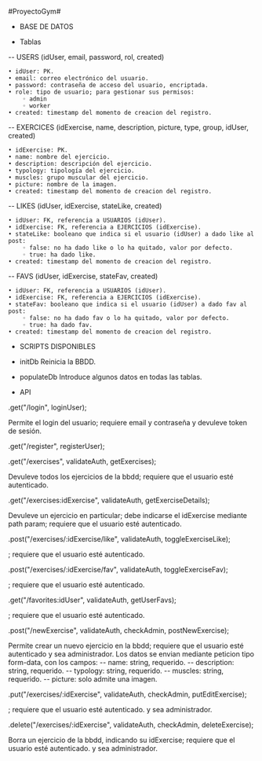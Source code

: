 #ProyectoGym#

+ BASE DE DATOS

- Tablas

-- USERS (idUser, email, password, rol, created)

    • idUser: PK.
    • email: correo electrónico del usuario.
    • password: contraseña de acceso del usuario, encriptada.
    • role: tipo de usuario; para gestionar sus permisos:
        ◦ admin
        ◦ worker
    • created: timestamp del momento de creacion del registro.

-- EXERCICES (idExercise, name, description, picture, type, group, idUser, created)

    • idExercise: PK.
    • name: nombre del ejercicio.
    • description: descripción del ejercicio.
    • typology: tipología del ejercicio.
    • muscles: grupo muscular del ejercicio.
    • picture: nombre de la imagen.
    • created: timestamp del momento de creacion del registro.

-- LIKES (idUser, idExercise, stateLike, created)

    • idUser: FK, referencia a USUARIOS (idUser).
    • idExercise: FK, referencia a EJERCICIOS (idExercise).
    • stateLike: booleano que indica si el usuario (idUser) a dado like al post:
        ◦ false: no ha dado like o lo ha quitado, valor por defecto.
        ◦ true: ha dado like.
    • created: timestamp del momento de creacion del registro.			

-- FAVS (idUser, idExercise, stateFav, created)

    • idUser: FK, referencia a USUARIOS (idUser).
    • idExercise: FK, referencia a EJERCICIOS (idExercise).
    • stateFav: booleano que indica si el usuario (idUser) a dado fav al post:
        ◦ false: no ha dado fav o lo ha quitado, valor por defecto.
        ◦ true: ha dado fav.
    • created: timestamp del momento de creacion del registro.

+ SCRIPTS DISPONIBLES

- initDb
Reinicia la BBDD.

- populateDb
Introduce algunos datos en todas las tablas.

+ API

.get("/login", loginUser);

Permite el login del usuario; requiere email y contraseña y devuleve token de sesión.

.get("/register", registerUser);


.get("/exercises", validateAuth, getExercises);

Devuleve todos los ejercicios de la bbdd; requiere que el usuario esté autenticado.

.get("/exercises:idExercise", validateAuth, getExerciseDetails);

Devuleve un ejercicio en particular; debe indicarse el idExercise mediante path param; requiere que el usuario esté autenticado.

.post("/exercises/:idExercise/like", validateAuth, toggleExerciseLike);

; requiere que el usuario esté autenticado.

.post("/exercises/:idExercise/fav", validateAuth, toggleExerciseFav);

; requiere que el usuario esté autenticado.

.get("/favorites:idUser", validateAuth, getUserFavs);

; requiere que el usuario esté autenticado.

.post("/newExercise", validateAuth, checkAdmin, postNewExercise);

Permite crear un nuevo ejercicio en la bbdd; requiere que el usuario esté autenticado y sea administrador.
Los datos se envian mediante peticion tipo form-data, con los campos: 
-- name: string, requerido.
-- description: string, requerido.
-- typology: string, requerido.
-- muscles: string, requerido.
-- picture: solo admite una imagen.


.put("/exercises/:idExercise", validateAuth, checkAdmin, putEditExercise);

; requiere que el usuario esté autenticado. y sea administrador.

.delete("/exercises/:idExercise", validateAuth, checkAdmin, deleteExercise);

Borra un ejercicio de la bbdd, indicando su idExercise; requiere que el usuario esté autenticado. y sea administrador.